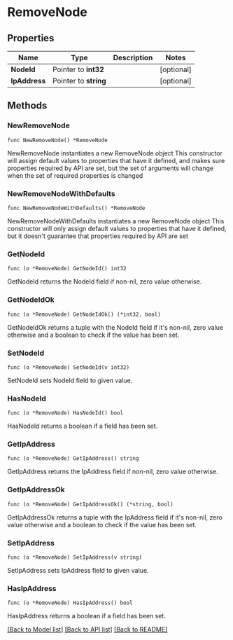 # RemoveNode

## Properties

Name | Type | Description | Notes
------------ | ------------- | ------------- | -------------
**NodeId** | Pointer to **int32** |  | [optional] 
**IpAddress** | Pointer to **string** |  | [optional] 

## Methods

### NewRemoveNode

`func NewRemoveNode() *RemoveNode`

NewRemoveNode instantiates a new RemoveNode object
This constructor will assign default values to properties that have it defined,
and makes sure properties required by API are set, but the set of arguments
will change when the set of required properties is changed

### NewRemoveNodeWithDefaults

`func NewRemoveNodeWithDefaults() *RemoveNode`

NewRemoveNodeWithDefaults instantiates a new RemoveNode object
This constructor will only assign default values to properties that have it defined,
but it doesn't guarantee that properties required by API are set

### GetNodeId

`func (o *RemoveNode) GetNodeId() int32`

GetNodeId returns the NodeId field if non-nil, zero value otherwise.

### GetNodeIdOk

`func (o *RemoveNode) GetNodeIdOk() (*int32, bool)`

GetNodeIdOk returns a tuple with the NodeId field if it's non-nil, zero value otherwise
and a boolean to check if the value has been set.

### SetNodeId

`func (o *RemoveNode) SetNodeId(v int32)`

SetNodeId sets NodeId field to given value.

### HasNodeId

`func (o *RemoveNode) HasNodeId() bool`

HasNodeId returns a boolean if a field has been set.

### GetIpAddress

`func (o *RemoveNode) GetIpAddress() string`

GetIpAddress returns the IpAddress field if non-nil, zero value otherwise.

### GetIpAddressOk

`func (o *RemoveNode) GetIpAddressOk() (*string, bool)`

GetIpAddressOk returns a tuple with the IpAddress field if it's non-nil, zero value otherwise
and a boolean to check if the value has been set.

### SetIpAddress

`func (o *RemoveNode) SetIpAddress(v string)`

SetIpAddress sets IpAddress field to given value.

### HasIpAddress

`func (o *RemoveNode) HasIpAddress() bool`

HasIpAddress returns a boolean if a field has been set.


[[Back to Model list]](../README.md#documentation-for-models) [[Back to API list]](../README.md#documentation-for-api-endpoints) [[Back to README]](../README.md)


